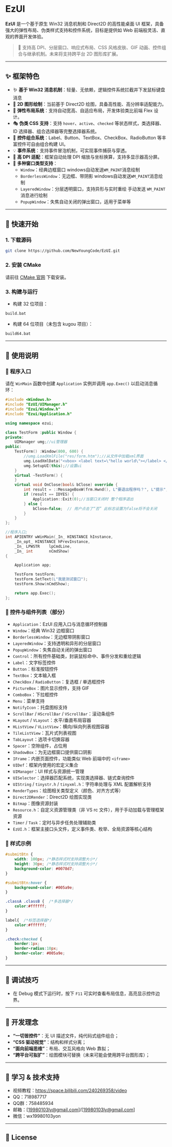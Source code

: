 # EzUI

**EzUI** 是一个基于原生 Win32 消息机制和 Direct2D 的高性能桌面 UI 框架，具备强大的弹性布局、伪类样式支持和控件系统，目标是提供如 Web 前端般灵活、直观的界面开发体验。

> 🚀 支持高 DPI、分层窗口、响应式布局、CSS 风格皮肤、GIF 动画、控件组合与继承机制。未来将支持跨平台 2D 图形库扩展。

---

## ✨ 框架特色

- 🪱 **基于 Win32 消息机制**：轻量、无依赖，逻辑控件系统拦截并下发鼠标键盘消息
- 🎨 **2D 图形绘制**：当前基于 Direct2D 绘图，具备高性能、高分辨率适配能力。
- 🧹 **弹性布局系统**：支持自动宽高、自适应布局，开发体验类比前端 Flex 设计。
- 🎭 **伪类 CSS 支持**：支持 `hover`、`active`、`checked` 等状态样式，类选择器、ID 选择器、组合选择器等完整选择器系统。
- 🌟 **控件组合系统**：Label、Button、TextBox、CheckBox、RadioButton 等丰富控件可自由组合构建 UI。
- 💡 **事件系统**：支持事件冒泡机制，可实现事件捕获与穿透。
- 🧩 **高 DPI 适配**：框架自动处理 DPI 缩放与坐标换算，支持多显示器高分屏。
- 🪪 **多种窗口类型支持**：
  - `Window`：经典边框窗口 windows自动发送`WM_PAINT`消息绘制
  - `BorderlessWindow`：无边框、带阴影 windows自动发送`WM_PAINT`消息绘制
  - `LayeredWindow`：分层透明窗口，支持异形与实时重绘 手动发送 `WM_PAINT`消息进行绘制
  - `PopupWindow`：失焦自动关闭的弹出窗口，适用于菜单等

---

## 📆 快速开始

### 1. 下载源码

```bash
git clone https://github.com/NewYoungCode/EzUI.git
```

### 2. 安装 CMake

请前往 [CMake 官网](https://cmake.org/download/) 下载安装。

### 3. 构建与运行

- 构建 32 位项目：

```bash
build.bat
```

- 构建 64 位项目（未包含 kugou 项目）：

```bash
build64.bat
```

---

## 📀 使用说明

### 🏁 程序入口

请在 `WinMain` 函数中创建 `Application` 实例并调用 `app.Exec()` 以启动消息循环：

```cpp
#include <Windows.h>
#include "EzUI/UIManager.h"
#include "Ezui/Window.h"
#include "Ezui/Application.h"

using namespace ezui;

class TestForm :public Window {
private:
	UIManager umg;//ui管理器
public:
	TestForm() :Window(800, 600) {
		//umg.LoadXmlFile("res/form.htm");//从文件中加载xml界面
		umg.LoadXmlData("<vbox> <label text=\"hello world\"></label> </vbox>");//从内存中加载布局
		umg.SetupUI(this);//设置ui
	}
	virtual ~TestForm() {
	}
	virtual void OnClose(bool& bClose) override {
		int result = ::MessageBoxW(frm.Hwnd(), L"要退出程序吗？", L"提示", MB_YESNO | MB_ICONQUESTION);
		if (result == IDYES) {
			Application::Exit(0);//当窗口关闭时 整个程序退出
		} else {
			bClose=false;  // 用户点击了“否” 此标志设置为false将不会关闭
		}
	}
};

//程序入口;
int APIENTRY wWinMain(_In_ HINSTANCE hInstance,
	_In_opt_ HINSTANCE hPrevInstance,
	_In_ LPWSTR    lpCmdLine,
	_In_ int       nCmdShow)
{

	Application app;

	TestForm testForm;
	testForm.SetText(L"我是测试窗口");
	testForm.Show(nCmdShow);

	return app.Exec();
};
```

### 🧱 控件与组件列表（部分）

- `Application`：EzUI 应用入口与消息循环控制器
- `Window`：经典 Win32 边框窗口
- `BorderlessWindow`：无边框带阴影窗口
- `LayeredWindow`：支持透明和异形的分层窗口
- `PopupWindow`：失焦自动关闭的弹出窗口
- `Control`：所有控件基础类，封装鼠标命中、事件分发和重绘逻辑
- `Label`：文字标签控件
- `Button`：标准按钮控件
- `TextBox`：文本输入框
- `CheckBox` / `RadioButton`：复选框 / 单选框控件
- `PictureBox`：图片显示控件，支持 GIF
- `ComboBox`：下拉框控件
- `Menu`：菜单支持
- `NotifyIcon`：托盘图标支持
- `ScrollBar` / `HScrollBar` / `VScrollBar`：滚动条组件
- `HLayout` / `VLayout`：水平/垂直布局容器
- `HListView` / `VListView`：横向/纵向列表视图容器
- `TileListView`：瓦片式列表视图
- `TabLayout`：选项卡切换容器
- `Spacer`：空隙组件，占位用
- `ShadowBox`：为无边框窗口提供窗口阴影
- `IFrame`：内嵌页面控件，功能类似 Web 前端中的 `<iframe>`
- `UIDef`：框架内使用的宏定义集合
- `UIManager`：UI 样式与资源统一管理
- `UISelector`：选择器匹配系统，实现类选择器、链式查询控件
- `UIString` / `tinystr.h` / `tinyxml.h`：字符串处理与 XML 配置解析支持
- `RenderTypes`：绘图相关类型定义（颜色、对齐方式等）
- `Direct2DRender`：Direct2D 绘图实现类
- `Bitmap`：图像资源封装
- `Resource.h`：自定义资源管理类（非 VS rc 文件），用于手动加载与管理框架资源
- `Timer` / `Task`：定时与异步任务处理辅助类
- `EzUI.h`：框架主接口头文件，定义事件类、枚举、全局资源等核心结构

### 🎨 样式示例

```css
#submitBtn {
    width: 100px; /*静态样式时支持调整大小*/
    height: 30px; /*静态样式时支持调整大小*/
    background-color: #0078d7;
}

#submitBtn:hover {
    background-color: #005a9e;
}

.classA .classB {  /*多选择器*/
    color:#ffffff;
}

label{  /*标签选择器*/
    color:#ffffff;
}

.check:checked {
    border:1px;
    border-radius:10px;
    border-color: #005a9e;
}
```

---

## 🔧 调试技巧

- 在 Debug 模式下运行时，按下 `F11` 可实时查看布局信息，高亮显示控件边界。

---

## 🧬 开发理念

- **“一切皆控件”**：无 UI 描述文件，纯代码式组件组合；
- **“CSS 驱动视觉”**：结构和样式分离；
- **“面向前端思维”**：布局、交互风格向 Web 靠拟；
- **“跨平台可拟扩”**：绘图模块可替换（未来可能会使用跨平台图形库）；

---

## 📖 学习 & 技术支持

- 视频教程：https://space.bilibili.com/240269358/video
- QQ：718987717
- QQ群：758485934
- 邮箱：[19980103ly@gmail.com]/[19980103ly@gmail.com]
- 微信：wx19980103yon

---

## 📄 License


